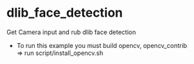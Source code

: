 # dlib_face_detection 
Get Camera input and rub dlib face detection  


 
+ To run this example  you must build opencv, opencv_contrib  
=> run script/install_opencv.sh  